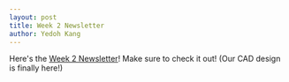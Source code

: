 ```yaml
---
layout: post
title: Week 2 Newsletter
author: Yedoh Kang
---
```

Here's the [Week 2 Newsletter](/downloads/newsletters/week2-2017.pdf)! Make sure to check it out! (Our CAD design is finally here!)
